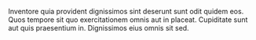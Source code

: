 Inventore quia provident dignissimos sint deserunt sunt odit quidem eos. Quos tempore sit quo exercitationem omnis aut in placeat. Cupiditate sunt aut quis praesentium in. Dignissimos eius omnis sit sed.